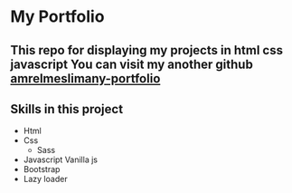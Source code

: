 # My Portfolio
This repo for displaying my projects in html css javascript
**You can visit my another github [amrelmeslimany-portfolio](https://github.com/amrelmeslimany-portfolio)**
---
## Skills in this project
* Html
* Css
  * Sass
* Javascript Vanilla js
* Bootstrap
* Lazy loader
